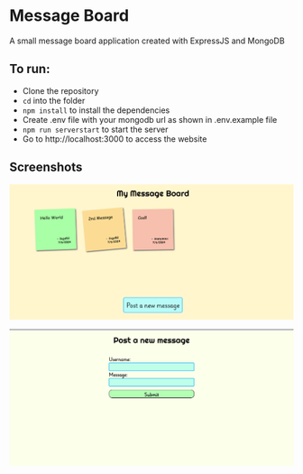 # Message Board

A small message board application created with ExpressJS and MongoDB

## To run:

- Clone the repository
- `cd` into the folder
- `npm install` to install the dependencies
- Create .env file with your mongodb url as shown in .env.example file
- `npm run serverstart` to start the server
- Go to http://localhost:3000 to access the website

## Screenshots

![Screenshot 1](./Screenshots/image.png)

![Screenshot 1](./Screenshots/image2.png)
